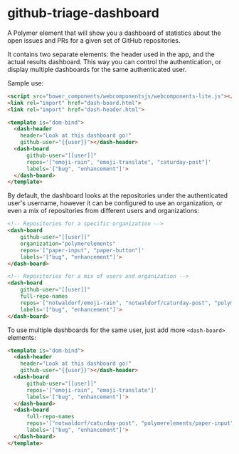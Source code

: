 # github-triage-dashboard

A Polymer element that will show you a dashboard of statistics about
the open issues and PRs for a given set of GitHub repositories.

It contains two separate elements: the header used in the app, and the actual
results dashboard. This way you can control the authentication, or display
multiple dashboards for the same authenticated user.

Sample use:
```html
<script src="bower_components/webcomponentsjs/webcomponents-lite.js"></script>
<link rel="import" href="dash-board.html">
<link rel="import" href="dash-header.html">

<template is="dom-bind">
  <dash-header
    header="Look at this dashboard go!"
    github-user="{{user}}"></dash-header>
  <dash-board
      github-user="[[user]]"
      repos='["emoji-rain", "emoji-translate", "caturday-post"]'
      labels='["bug", "enhancement"]'>
  </dash-board>
</template>
```

By default, the dashboard looks at the repositories under the authenticated
user's username, however it can be configured to use an organization, or even
a mix of repositories from different users and organizations:

```html
<!-- Repositories for a specific organization -->
<dash-board
    github-user="[[user]]"
    organization="polymerelements"
    repos='["paper-input", "paper-button"]'
    labels='["bug", "enhancement"]'>
</dash-board>

<!-- Repositories for a mix of users and organization -->
<dash-board
    github-user="[[user]]"
    full-repo-names
    repos='["notwaldorf/emoji-rain", "notwaldorf/caturday-post", "polymerelements/paper-input", "jquery/jquery"]'
    labels='["bug", "enhancement"]'>
</dash-board>
```

To use multiple dashboards for the same user, just add more `<dash-board>` elements:

```html
<template is="dom-bind">
  <dash-header
    header="Look at this dashboard go!"
    github-user="{{user}}"></dash-header>
  <dash-board
      github-user="[[user]]"
      repos='["emoji-rain", "emoji-translate"]'
      labels='["bug", "enhancement"]'>
  </dash-board>
  <dash-board
      full-repo-names
      repos='["notwaldorf/caturday-post", "polymerelements/paper-input", "jquery/jquery"]'
      labels='["bug", "enhancement"]'>
  </dash-board>
</template>
```
